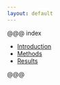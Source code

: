 ```yaml
---
layout: default
---
```

@@@ index

* [Introduction](intro.md)
* [Methods](methods.md)
* [Results](results.md)

@@@


